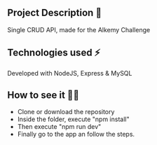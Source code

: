 ## Project Description 🚀
Single CRUD API, made for the Alkemy Challenge

## Technologies used ⚡
Developed with NodeJS, Express & MySQL

## How to see it 🐱‍🏍
- Clone or download the repository
- Inside the folder, execute "npm install"
- Then execute "npm run dev"
- Finally go to the app an follow the steps. 
